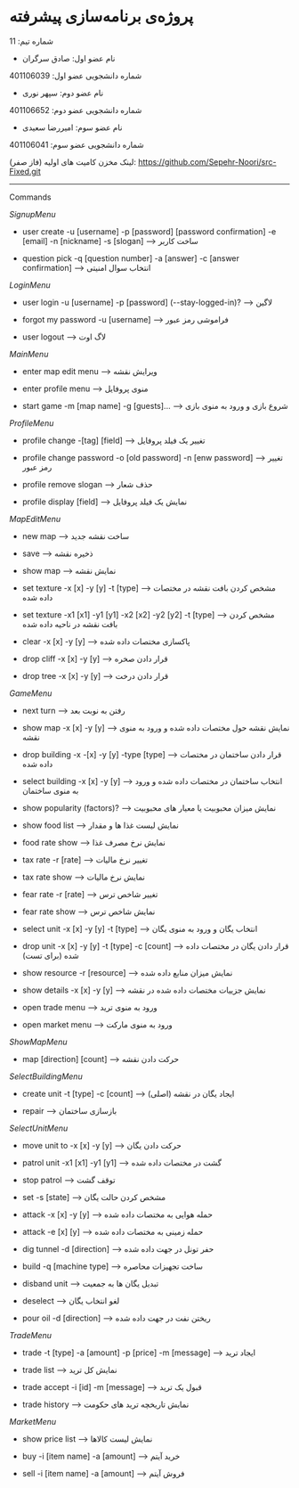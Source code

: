 # پروژه‌ی برنامه‌سازی پیشرفته
شماره تیم: 11

- نام عضو اول: صادق سرگران

شماره دانشجویی عضو اول: 401106039

- نام عضو دوم: سپهر نوری

شماره دانشجویی عضو دوم: 401106652

- نام عضو سوم: امیررضا سعیدی

شماره دانشجویی عضو سوم: 401106041



لینک مخزن کامیت های اولیه (فاز صفر):
https://github.com/Sepehr-Noori/src-Fixed.git

_____
Commands


*SignupMenu*

- user create -u [username] -p [password] [password confirmation] -e [email] -n [nickname] -s [slogan] --> ساخت کاربر

- question pick -q [question number] -a [answer] -c [answer confirmation] --> انتخاب سوال امنیتی

*LoginMenu*

- user login -u [username] -p [password] (--stay-logged-in)? --> لاگین

- forgot my password -u [username] --> فراموشی رمز عبور

- user logout --> لاگ اوت

*MainMenu*

- enter map edit menu --> ویرایش نقشه

- enter profile menu --> منوی پروفایل

- start game -m [map name] -g [guests]... --> شروع بازی و ورود به منوی بازی

*ProfileMenu*

- profile change -[tag] [field] --> تغییر یک فیلد پروفایل

- profile change password -o [old password] -n [enw password] --> تغییر رمز عبور

- profile remove slogan --> حذف شعار

- profile display [field] --> نمایش یک فیلد پروفایل

*MapEditMenu*

- new map --> ساخت نقشه جدید

- save --> ذخیره نقشه

- show map --> نمایش نقشه

- set texture -x [x] -y [y] -t [type] --> مشخص کردن بافت نقشه در مختصات داده شده

- set texture -x1 [x1] -y1 [y1] -x2 [x2] -y2 [y2] -t [type] --> مشخص کردن بافت نقشه در ناحیه داده شده

- clear -x [x] -y [y] --> پاکسازی مختصات داده شده

- drop cliff -x [x] -y [y] --> قرار دادن صخره

- drop tree -x [x] -y [y] --> قرار دادن درخت

*GameMenu*

- next turn --> رفتن به نوبت بعد

- show map -x [x] -y [y] --> نمایش نقشه حول مختصات داده شده و ورود به منوی نقشه

- drop building -x -[x] -y [y] -type [type] --> قرار دادن ساختمان در مختصات داده شده

- select building -x [x] -y [y] --> انتخاب ساختمان در مختصات داده شده و ورود به منوی ساختمان

- show popularity (factors)? --> نمایش میزان محبوبیت یا معیار های محبوبیت

- show food list --> نمایش لیست غذا ها و مقدار

- food rate show --> نمایش نرخ مصرف غذا

- tax rate -r [rate] --> تغییر نرخ مالیات

- tax rate show --> نمایش نرخ مالیات

- fear rate -r [rate] --> تغییر شاخص ترس

- fear rate show --> نمایش شاخص ترس

- select unit -x [x] -y [y] -t [type] --> انتخاب یگان و ورود به منوی یگان

- drop unit -x [x] -y [y] -t [type] -c [count] --> قرار دادن یگان در مختصات داده شده (برای تست)

- show resource -r [resource] --> نمایش میزان منابع داده شده

- show details -x [x] -y [y] --> نمایش جزییات مختصات داده شده در نقشه

- open trade menu --> ورود به منوی ترید

- open market menu --> ورود به منوی مارکت

*ShowMapMenu*

- map [direction] [count] --> حرکت دادن نقشه

*SelectBuildingMenu*

- create unit -t [type] -c [count] --> ایجاد یگان در نقشه (اصلی)

- repair --> بازسازی ساختمان

*SelectUnitMenu*

- move unit to -x [x] -y [y] --> حرکت دادن یگان

- patrol unit -x1 [x1] -y1 [y1] --> گشت در مختصات داده شده

- stop patrol --> توقف گشت

- set -s [state] --> مشخص کردن حالت یگان

- attack -x [x] -y [y] --> حمله هوایی به مختصات داده شده

- attack -e [x] [y] --> حمله زمینی به مختصات داده شده

- dig tunnel -d [direction] --> حفر تونل در جهت داده شده

- build -q [machine type] --> ساخت تجهیزات محاصره

- disband unit --> تبدیل یگان ها به جمعیت

- deselect --> لغو انتخاب یگان

- pour oil -d [direction] --> ریختن نفت در جهت داده شده

*TradeMenu*

- trade -t [type] -a [amount] -p [price] -m [message] --> ایجاد ترید

- trade list --> نمایش کل ترید

- trade accept -i [id] -m [message] --> قبول یک ترید

- trade history --> نمایش تاریخچه ترید های حکومت

*MarketMenu*

- show price list --> نمایش لیست کالاها

- buy -i [item name] -a [amount] --> خرید آیتم

- sell -i [item name] -a [amount] --> فروش آیتم







